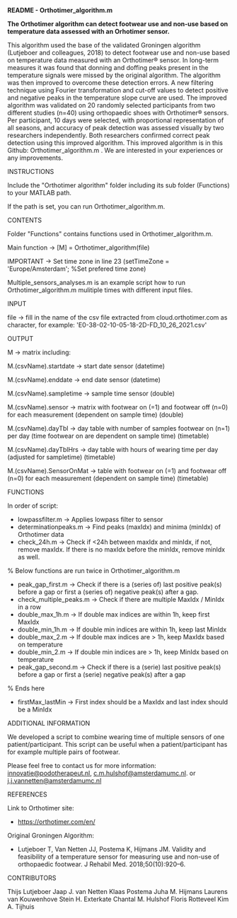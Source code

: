 **README - Orthotimer_algorithm.m**

**The Orthotimer algorithm can detect footwear use and non-use based on temperature data assessed with an Orhotimer sensor.**

This algorithm used the base of the validated Groningen algorithm (Lutjeboer and colleagues, 2018) to detect footwear use and non-use based on temperature data measured with an Orthotimer® sensor. In long-term measures it was found that donning and doffing peaks present in the temperature signals were missed by the original algorithm. The algorithm was then improved to overcome these detection errors. A new filtering technique using Fourier transformation and cut-off values to detect positive and negative peaks in the temperature slope curve are used. The improved algorithm was validated on 20 randomly selected participants from two different studies (n=40) using orthopaedic shoes with Orthotimer® sensors. Per participant, 10 days were selected, with proportional representation of all seasons, and accuracy of peak detection was assessed visually by two researchers independently. Both researchers confirmed correct peak detection using this improved algorithm. This improved algorithm is in this Github: Orthotimer_algorithm.m . We are interested in your experiences or any improvements.


INSTRUCTIONS

Include the "Orthotimer algorithm" folder including its sub folder (Functions) to your MATLAB path.

If the path is set, you can run Orthotimer_algorithm.m.



CONTENTS

Folder "Functions" contains functions used in Orthotimer_algorithm.m.

Main function -> [M] = Orthotimer_algorithm(file)

IMPORTANT -> Set time zone in line 23 (setTimeZone = 'Europe/Amsterdam'; %Set prefered time zone)

Multiple_sensors_analyses.m is an example script how to run Orthotimer_algorithm.m mulitiple times with different input files.



INPUT

file -> fill in the name of the csv file extracted from cloud.orthotimer.com as character, for example: 'E0-38-02-10-05-18-2D-FD_10_26_2021.csv'



OUTPUT

M -> matrix including:

M.(csvName).startdate     -> start date sensor (datetime)

M.(csvName).enddate       -> end date sensor (datetime)

M.(csvName).sampletime    -> sample time sensor (double)

M.(csvName).sensor        -> matrix with footwear on (=1) and footwear off (n=0) for each measurement (dependent on sample time) (double)

M.(csvName).dayTbl        -> day table with number of samples footwear on (n=1) per day (time footwear on are dependent on sample time) (timetable)

M.(csvName).dayTblHrs     -> day table with hours of wearing time per day (adjusted for sampletime) (timetable)

M.(csvName).SensorOnMat   -> table with footwear on (=1) and footwear off (n=0) for each measurement (dependent on sample time) (timetable)



FUNCTIONS

In order of script:

- lowpassfilter.m			-> Applies lowpass filter to sensor 
- determinationpeaks.m			-> Find peaks (maxIdx) and minima (minIdx) of Orthotimer data
- check_24h.m				-> Check if <24h between maxIdx and minIdx, if not, remove maxIdx. If there is no maxIdx before the minIdx, remove minIdx as well.

% Below functions are run twice in Orthotimer_algorithm.m
- peak_gap_first.m			-> Check if there is a (series of) last positive peak(s) before a gap or first a (series of) negative peak(s) after a gap.
- check_multiple_peaks.m		-> Check if there are multiple MaxIdx / MinIdx in a row
- double_max_1h.m			-> If double max indices are within 1h, keep first MaxIdx
- double_min_1h.m			-> If double min indices are within 1h, keep last MinIdx
- double_max_2.m			-> If double max indices are > 1h, keep MaxIdx based on temperature
- double_min_2.m			-> If double min indices are > 1h, keep MinIdx based on temperature
- peak_gap_second.m			-> Check if there is a (serie) last positive peak(s) before a gap or first a (serie) negative peak(s) after a gap

% Ends here

- firstMax_lastMin			-> First index should be a MaxIdx and last index should be a MinIdx



ADDITIONAL INFORMATION

We developed a script to combine wearing time of multiple sensors of one patient/participant. This script can be useful when a patient/participant has for example multiple pairs of footwear.

Please feel free to contact us for more information: innovatie@podotherapeut.nl, c.m.hulshof@amsterdamumc.nl. or j.j.vannetten@amsterdamumc.nl



REFERENCES

Link to Orthotimer site:

- https://orthotimer.com/en/

Original Groningen Algorithm:

- Lutjeboer T, Van Netten JJ, Postema K, Hijmans JM. Validity and feasibility of a temperature sensor for measuring use and non-use of orthopaedic footwear. J Rehabil Med. 2018;50(10):920–6. 



CONTRIBUTORS

Thijs Lutjeboer
Jaap J. van Netten
Klaas Postema
Juha M. Hijmans
Laurens van Kouwenhove
Stein H. Exterkate
Chantal M. Hulshof
Floris Rotteveel
Kim A. Tijhuis
